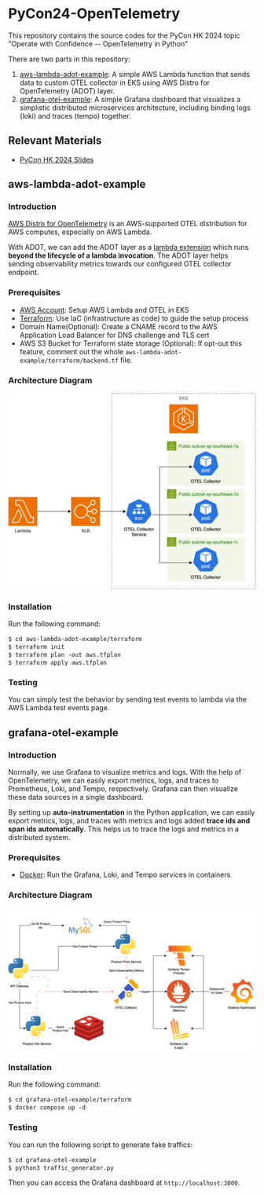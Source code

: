 # PyCon24-OpenTelemetry
This repository contains the source codes for the PyCon HK 2024 topic "Operate with Confidence -- OpenTelemetry in Python"

There are two parts in this repository:
1. [aws-lambda-adot-example](aws-lambda-adot-example): A simple AWS Lambda function that sends data to custom OTEL collector in EKS using AWS Distro for OpenTelemetry (ADOT) layer.
2. [grafana-otel-example](grafana-otel-example): A simple Grafana dashboard that visualizes a simplistic distributed microservices architecture, including binding logs (loki) and traces (tempo) together.

## Relevant Materials
- [PyCon HK 2024 Slides](https://1drv.ms/p/c/40f756128322ebe1/EQRjw4ZYfbRAn8bnRewOglQBUiRICmsVz0oAZUWMDKC7Pg)

## aws-lambda-adot-example

### Introduction
[AWS Distro for OpenTelemetry](https://aws-otel.github.io/) is an AWS-supported OTEL distribution for AWS computes, especially on AWS Lambda.

With ADOT, we can add the ADOT layer as a [lambda extension](https://docs.aws.amazon.com/lambda/latest/dg/lambda-extensions.html) which runs **beyond the lifecycle of a lambda invocation**. The ADOT layer helps sending observability metrics towards our configured OTEL collector endpoint.

### Prerequisites
- [AWS Account](https://aws.amazon.com/): Setup AWS Lambda and OTEL in EKS
- [Terraform](https://developer.hashicorp.com/terraform/install): Use IaC (infrastructure as code) to guide the setup process
- Domain Name(Optional): Create a CNAME record to the AWS Application Load Balancer for DNS challenge and TLS cert
- AWS S3 Bucket for Terraform state storage (Optional): If opt-out this feature, comment out the whole `aws-lambda-adot-example/terraform/backend.tf` file.

### Architecture Diagram
![Architecture Diagram](https://github.com/alex-au-922/PyCon24-OpenTelemetry/blob/main/aws-lambda-adot-example/doc/architecture_diagram.drawio.png)

### Installation
Run the following command:
```
$ cd aws-lambda-adot-example/terraform
$ terraform init
$ terraform plan -out aws.tfplan
$ terraform apply aws.tfplan
```

### Testing
You can simply test the behavior by sending test events to lambda via the AWS Lambda test events page.

## grafana-otel-example

### Introduction
Normally, we use Grafana to visualize metrics and logs. With the help of OpenTelemetry, we can easily export metrics, logs, and traces to Prometheus, Loki, and Tempo, respectively. Grafana can then visualize these data sources in a single dashboard.

By setting up **auto-instrumentation** in the Python application, we can easily export metrics, logs, and traces with metrics and logs added **trace ids and span ids automatically**. This helps us to trace the logs and metrics in a distributed system.

### Prerequisites
- [Docker](https://docs.docker.com/get-docker/): Run the Grafana, Loki, and Tempo services in containers

### Architecture Diagram
![Architecture Diagram](https://github.com/alex-au-922/PyCon24-OpenTelemetry/blob/main/grafana-otel-example/doc/architecture_diagram.drawio.png)

### Installation
Run the following command:
```
$ cd grafana-otel-example/terraform
$ docker compose up -d
```

### Testing
You can run the following script to generate fake traffics:
```
$ cd grafana-otel-example
$ python3 traffic_generator.py
```

Then you can access the Grafana dashboard at `http://localhost:3000`.
